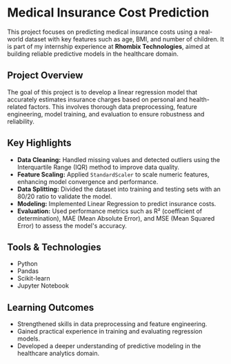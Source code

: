 # Medical Insurance Cost Prediction

This project focuses on predicting medical insurance costs using a real-world dataset with key features such as age, BMI, and number of children. It is part of my internship experience at **Rhombix Technologies**, aimed at building reliable predictive models in the healthcare domain.

## Project Overview

The goal of this project is to develop a linear regression model that accurately estimates insurance charges based on personal and health-related factors. This involves thorough data preprocessing, feature engineering, model training, and evaluation to ensure robustness and reliability.

## Key Highlights

- **Data Cleaning:** Handled missing values and detected outliers using the Interquartile Range (IQR) method to improve data quality.
- **Feature Scaling:** Applied `StandardScaler` to scale numeric features, enhancing model convergence and performance.
- **Data Splitting:** Divided the dataset into training and testing sets with an 80/20 ratio to validate the model.
- **Modeling:** Implemented Linear Regression to predict insurance costs.
- **Evaluation:** Used performance metrics such as R² (coefficient of determination), MAE (Mean Absolute Error), and MSE (Mean Squared Error) to assess the model's accuracy.

## Tools & Technologies

- Python
- Pandas
- Scikit-learn
- Jupyter Notebook

## Learning Outcomes

- Strengthened skills in data preprocessing and feature engineering.
- Gained practical experience in training and evaluating regression models.
- Developed a deeper understanding of predictive modeling in the healthcare analytics domain.
